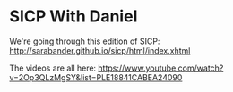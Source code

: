 # SICP With Daniel

We're going through this edition of SICP: http://sarabander.github.io/sicp/html/index.xhtml

The videos are all here: https://www.youtube.com/watch?v=2Op3QLzMgSY&list=PLE18841CABEA24090

